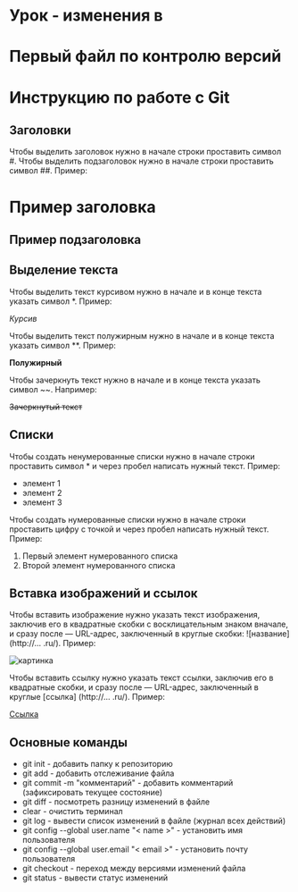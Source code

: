# Урок - изменения в

# Первый файл по контролю версий

# Инструкцию по работе с Git

## Заголовки

Чтобы выделить заголовок нужно в начале строки проставить символ #. Чтобы выделить подзаголовок нужно в начале строки проставить символ ##. Пример:

# Пример заголовка

## Пример подзаголовка

## Выделение текста

Чтобы выделить текст курсивом нужно в начале и в конце текста указать символ *. Пример:

*Курсив*

Чтобы выделить текст полужирным нужно в начале и в конце текста указать символ **. Пример:

**Полужирный**

Чтобы зачеркнуть текст нужно в начале и в конце текста указать символ ~~. Например:

~~Зачеркнутый текст~~

## Списки

Чтобы создать ненумерованные списки нужно в начале строки проставить символ * и через пробел написать нужный текст. Пример:

* элемент 1
* элемент 2
* элемент 3

Чтобы создать нумерованные списки нужно в начале строки проставить цифру с точкой и через пробел написать нужный текст. Пример:

1. Первый элемент нумерованного списка
2. Второй элемент нумерованного списка

## Вставка изображений и ссылок

Чтобы вставить изображение нужно указать текст изображения, заключив его в квадратные скобки с восклицательным знаком вначале, и сразу после — URL-адрес, заключенный в круглые скобки: ![название] (http://... .ru/).
 Пример:

![картинка](https://miro.medium.com/max/1400/1*bvMUGHtl8oJP5rZPV7X8eg.png)

Чтобы вставить ссылку нужно указать текст ссылки, заключив его в квадратные скобки, и сразу после — URL-адрес, заключенный в круглые [cсылка] (http://... .ru/). Пример:

[Ссылка](https://learnxinyminutes.com/docs/ru-ru/markdown-ru/#links)

## Основные команды

* git init - добавить папку к репозиторию
* git add - добавить отслеживание файла
* git commit -m "комментарий" - добавить комментарий (зафиксировать текущее состояние)
* git diff - посмотреть разницу изменений в файле
* clear - очистить терминал
* git log - вывести список изменений в файле (журнал всех действий)
* git config --global user.name "< name >" - установить имя пользователя
* git config --global user.email "< email >" - установить почту пользователя
* git checkout - переход между версиями изменений файла
* git status - вывести статус изменений